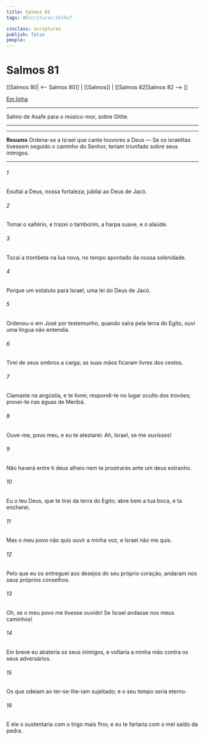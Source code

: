 ```yaml
---
title: Salmos 81
tags: #Escrituras\VelhoT

cssclass: scriptures
publish: false
people:
---
```


# Salmos 81
[[Salmos 80| <-- Salmos 80]] | [[Salmos]] | [[Salmos 82|Salmos 82 --> ]]

[Em linha](https://churchofjesuschrist.org/study/scriptures/ot/ps/81?lang=por)

---
Salmo de Asafe para o músico-mor, sobre Gitite.

---

---
__Resumo__
Ordena-se a Israel que cante louvores a Deus — Se os israelitas tivessem seguido o caminho do Senhor, teriam triunfado sobre seus inimigos.

---
###### 1 
Exultai a Deus, nossa fortaleza; jubilai ao Deus de Jacó.

###### 2 
Tomai o saltério, e trazei o tamborim, a harpa suave, e o alaúde.

###### 3 
Tocai a trombeta na lua nova, no tempo apontado da nossa solenidade.

###### 4 
Porque  um estatuto para Israel,  uma lei do Deus de Jacó.

###### 5 
Ordenou-o em José por testemunho, quando saíra pela terra do Egito,  ouvi uma língua  não entendia.

###### 6 
Tirei de seus ombros a carga; as suas mãos ficaram livres dos cestos.

###### 7 
Clamaste na angústia, e te livrei; respondi-te no lugar oculto dos trovões; provei-te nas águas de Meribá. 

###### 8 
Ouve-me, povo meu, e eu te atestarei: Ah, Israel, se me ouvisses!

###### 9 
Não haverá entre ti deus alheio nem te prostrarás ante um deus estranho.

###### 10 
Eu  o  teu Deus, que te tirei da terra do Egito; abre bem a tua boca, e ta encherei.

###### 11 
Mas o meu povo não quis ouvir a minha voz, e Israel não me quis.

###### 12 
Pelo que eu os entreguei aos desejos do seu próprio coração,  andaram nos seus próprios conselhos.

###### 13 
Oh, se o meu povo me tivesse ouvido! Se Israel andasse nos meus caminhos!

###### 14 
Em breve eu abateria os seus inimigos, e voltaria a minha mão contra os seus adversários.

###### 15 
Os que odeiam ao  ter-se-lhe-iam sujeitado; e o seu tempo seria eterno.

###### 16 
E ele o sustentaria com o trigo mais fino; e eu te fartaria com o mel saído da pedra.

